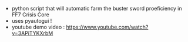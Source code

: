 - python script that will automatic farm the buster sword proeficiency in FF7 Crisis Core
- uses pyautogui !
- youtube demo video : https://www.youtube.com/watch?v=3APiTYKXrbM
